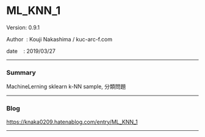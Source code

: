 
# ML_KNN_1

 Version: 0.9.1

 Author  : Kouji Nakashima / kuc-arc-f.com

 date    : 2019/03/27

***
### Summary

MachineLerning sklearn k-NN sample, 分類問題

***
### Blog

https://knaka0209.hatenablog.com/entry/ML_KNN_1

***

